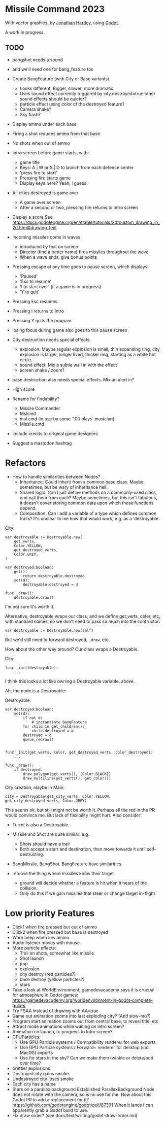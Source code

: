 # Missile Command 2023

With vector graphics,
by [Jonathan Hartley](https://mastodon.social/@tartley),
using [Godot](https://godotengine.org/).

A work in progress.

## TODO

* bangshot needs a sound
* and we'll need one for bang_feature too

* Create BangFeature (with City or Base variants)
  * Looks different. Bigger, slower, more dramatic.
  * Uses sound effect currently triggered by city.destroyed=true
    other sound effects should be quieter?
  * particle effect using color of the destroyed feature?
  * Camera shake?
  * Sky flash?

* Display ammo under each base
* Firing a shot reduces ammo from that base
* No shots when out of ammo

* Intro screen before game starts, with:
  * game title
  * Keys: A | W or S | D to launch from each defence center
  * 'press fire to start'
  * Pressing fire starts game
  * Display keys here? Yeah, I guess.

* All cities destroyed is game over
  * A game over screen
  * After a second or two, pressing fire returns to intro screen

* Display a score
  See https://docs.godotengine.org/en/stable/tutorials/2d/custom_drawing_in_2d.html#drawing-text

* Incoming missiles come in waves
  * introduced by text on screen
  * Director (find a better name) fires missiles throughout the
    wave
  * When a wave ends, give bonus points

* Pressing escape at any time goes to pause screen, which displays:
  * 'Paused'
  * 'Esc to resume'
  * 'I to start over' (if a game is in progress)
  * 'Y to quit'
* Pressing Esc resumes
* Pressing I returns to Intro
* Pressing Y quits the program
* losing focus during game also goes to this pause screen

* City destruction needs special effects:
  * explosion: Maybe regular explosion is small, thin expanding ring,
    city explosion is larger, longer lived, thicker ring, starting as a white
    hot circle.
  * sound effect. Mix a subtle wail in with the effect
  * screen shake / zoom?
* base destruction also needs special effects. Mix an alert in?

* High score

* Rename for findability?
  * Missile Commander
  * Mslcmd
  * msl.cmd (in use by some '100 plays' musician)
  * Missile.cmd

* Include credits to original game designers
* Suggest a mastodon hashtag

# Refactors

* How to handle similarities between Nodes?
  * Inheritance: Could inherit from a common base class. Maybe sometimes,
    but be wary of inheritance hell.
  * Shared logic: Can I just define methods on a commonly-used class, and call
    them from each? Maybe sometimes, but this isn't fabulous, it doesn't cover
    storing common data upon which those functions depend.
  * Composition: Can I add a variable of a type which defines common traits?
    It's unclear to me how that would work, e.g. as a 'destroyable'.

City:

    var destroyable := Destroyable.new(
        get_verts,
        Color.YELLOW,
        get_destroyed_verts,
        Color.GREY,
    )

    var destroyed:boolean:
        get():
            return destroyable.destroyed
        set(d):
            destroyable.destroyed = d

    func _draw():
        destroyable.draw()

I'm not sure it's worth it.

Alternative, destroyable wraps our class, and we define get_verts, color, etc,
with standard names, so we don't need to pass so much into the contructor:

    var destroyable := Destroyable.new(self)

But we'd still need to forward destroyed, `_draw`, etc.

How about the other way around? Our class wraps a Destroyable.

City:

    func _init(destroyable):
        ...

I think this looks a lot like owning a Destroyable variable, above.

Ah, the node is a Destroyable:

Destroyable:

    var destroyed:boolean:
        set(d):
            if not d:
                # instantiate BangFeature
            for child in get_children():
                child.destroyed = d
            destroyed = d
            queue_redraw()


    func _init(get_verts, color, get_destroyed_verts, color_destroyed):
        ...

    func _draw():
        if destroyed:
            draw_polygon(get_verts(), [Color.BLACK])
            draw_multiline(get_verts(), get_color())

City creation, maybe in Main:

    city = Destroyable(get_city_verts, Color.YELLOW, get_city_destroyed_verts, Color.GREY)

This seems ok, but still might not be worth it. Perhaps all the red in the PR would
convince me. But lack of flexibility might hurt. Also consider:

* Turret is also a Destroyable.

* Missile and Shot are quite similar. e.g.
  * Shots should have a trail
  * Both accept a start and destination, then move towards it until
    self-destructing.

* BangMissile, BangShot, BangFeature have similarities.

* remove the thing where missiles know their target
  * ground will decide whether a feature is hit when it hears of the collision.
  * Only do this if we gain missiles that steer or change target in-flight

# Low priority Features

* Click1 when fire pressed but out of ammo
* Click2 when fire pressed but base is destroyed
* Warn beep when low ammo
* Audio listener moves with mouse
* More particle effects:
  * Trail on shots, somewhat like missile
  * Shot launch
  * pop
  * explosion
  * city destroy (red particles?)
  * base destroy (yellow particles?)
  * stars
* Take a look at WorldEnvironment, gamedevacademy says it is crucual for
  atmosphere in Godot games:
  https://gamedevacademy.org/worldenvironment-in-godot-complete-guide/
* Try FSAA instead of drawing with AA=true
* Game out animation zooms into last exploding city? (And slow-mo?)
* Program start animation zooms out from central base, to reveal title, etc
* Attract mode animations while waiting on Intro screen?
* Animation on launch, to progress to Intro screen?
* GPUParticles:
  * Use GPU Particle systems / Compatibility renderer for web exports
  * Use GPU Particle systems / Forward+ renderer for desktop (incl. MacOS)
    exports
  * Use for stars in the sky? Can we make them twinkle or delete/add over time?
* prettier explosions.
* Destroyed city gains smoke
* Undestroyed city loses smoke
* Each city has a name
* Stars on a parallax background
  Established ParallaxBackground Node does not rotate with the camera,
  so is no use for me.
  How about this Godot PR to add a replacement for it?
  https://github.com/godotengine/godot/pull/87391
  When it lands I can apparently grab a Godot build to use.
* Fix draw order? (see docs/text/writing/godot-draw-order.md)

